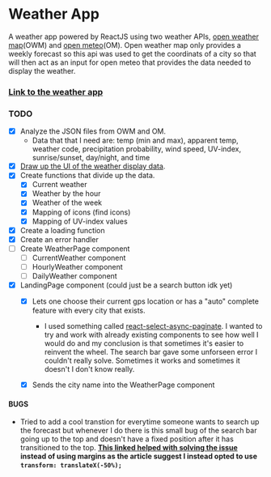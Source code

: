 # Weather App

A weather app powered by ReactJS using two weather APIs, [open weather map](https://openweathermap.org/api)(OWM) and [open meteo](https://open-meteo.com/en/docs)(OM). Open weather map only provides a weekly forecast so this api was used to get the coordinats of a city so that will then act as an input for open meteo that provides the data needed to display the weather.

### [Link to the weather app]()


### TODO

- [x] Analyze the JSON files from OWM and OM.
    - Data that that I need are: temp (min and max), apparent temp, weather code, precipitation probability, wind speed, UV-index, sunrise/sunset, day/night, and time 
- [x] [Draw up the UI of the weather display data](https://github.com/urostripunovic/weather-app/blob/main/public/Weather-App-UI.jpg). 
- [x] Create functions that divide up the data.
    - [x] Current weather
    - [x] Weather by the hour
    - [x] Weather of the week
    - [x] Mapping of icons (find icons)
    - [x] Mapping of UV-index values
- [x] Create a loading function
- [x] Create an error handler
- [ ] Create WeatherPage component
    - [ ] CurrentWeather component
    - [ ] HourlyWeather component
    - [ ] DailyWeather component
- [x] LandingPage component (could just be a search button idk yet)
    - [x] Lets one choose their current gps location or has a "auto" complete feature with every city that exists.
        - I used something called [react-select-async-paginate](https://www.npmjs.com/package/react-select-async-paginate). I wanted to try and work with already existing components to see how well I would do and my conclusion is that sometimes it's easier to reinvent the wheel. The search bar gave some unforseen error I couldn't really solve. Sometimes it works and sometimes it doesn't I don't know really.
    - [x] Sends the city name into the WeatherPage component


#### BUGS
- Tried to add a cool transtion for everytime someone wants to search up the forecast but whenever I do there is this small bug of the search bar going up to the top and doesn't have a fixed position after it has transitioned to the top. **[This linked helped with solving the issue](https://thoughtbot.com/blog/positioning#position) instead of using margins as the article suggest I instead opted to use `transform: translateX(-50%);`**